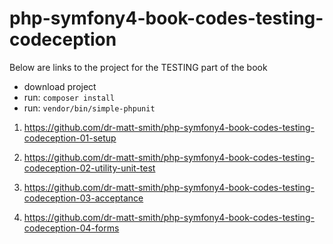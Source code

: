 # php-symfony4-book-codes-testing-codeception


Below are links to the project for the TESTING part of the book

- download project
- run: `composer install`
- run: `vendor/bin/simple-phpunit`


1.  https://github.com/dr-matt-smith/php-symfony4-book-codes-testing-codeception-01-setup

2. https://github.com/dr-matt-smith/php-symfony4-book-codes-testing-codeception-02-utility-unit-test

3. https://github.com/dr-matt-smith/php-symfony4-book-codes-testing-codeception-03-acceptance

4. https://github.com/dr-matt-smith/php-symfony4-book-codes-testing-codeception-04-forms

